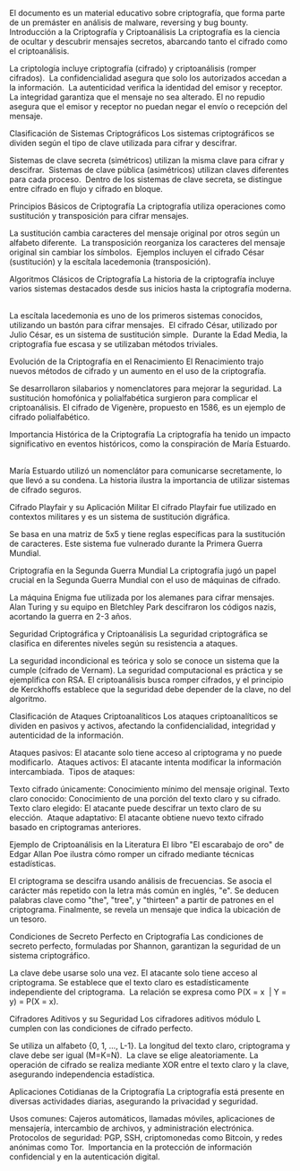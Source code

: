 El documento es un material educativo sobre criptografía, que forma parte de un premáster en análisis de malware, reversing y bug bounty.
Introducción a la Criptografía y Criptoanálisis
La criptografía es la ciencia de ocultar y descubrir mensajes secretos, abarcando tanto el cifrado como el criptoanálisis. ​

La criptología incluye criptografía (cifrado) y criptoanálisis (romper cifrados). ​
La confidencialidad asegura que solo los autorizados accedan a la información. ​
La autenticidad verifica la identidad del emisor y receptor. ​
La integridad garantiza que el mensaje no sea alterado.
El no repudio asegura que el emisor y receptor no puedan negar el envío o recepción del mensaje. ​

Clasificación de Sistemas Criptográficos
Los sistemas criptográficos se dividen según el tipo de clave utilizada para cifrar y descifrar. ​

Sistemas de clave secreta (simétricos) utilizan la misma clave para cifrar y descifrar. ​
Sistemas de clave pública (asimétricos) utilizan claves diferentes para cada proceso. ​
Dentro de los sistemas de clave secreta, se distingue entre cifrado en flujo y cifrado en bloque. ​

Principios Básicos de Criptografía
La criptografía utiliza operaciones como sustitución y transposición para cifrar mensajes. ​

La sustitución cambia caracteres del mensaje original por otros según un alfabeto diferente. ​
La transposición reorganiza los caracteres del mensaje original sin cambiar los símbolos. ​
Ejemplos incluyen el cifrado César (sustitución) y la escítala lacedemonia (transposición).

Algoritmos Clásicos de Criptografía
La historia de la criptografía incluye varios sistemas destacados desde sus inicios hasta la criptografía moderna. ​

La escítala lacedemonia es uno de los primeros sistemas conocidos, utilizando un bastón para cifrar mensajes. ​
El cifrado César, utilizado por Julio César, es un sistema de sustitución simple. ​
Durante la Edad Media, la criptografía fue escasa y se utilizaban métodos triviales. ​

Evolución de la Criptografía en el Renacimiento
El Renacimiento trajo nuevos métodos de cifrado y un aumento en el uso de la criptografía. ​

Se desarrollaron silabarios y nomenclatores para mejorar la seguridad.
La sustitución homofónica y polialfabética surgieron para complicar el criptoanálisis.
El cifrado de Vigenère, propuesto en 1586, es un ejemplo de cifrado polialfabético. ​

Importancia Histórica de la Criptografía
La criptografía ha tenido un impacto significativo en eventos históricos, como la conspiración de María Estuardo. ​

María Estuardo utilizó un nomenclátor para comunicarse secretamente, lo que llevó a su condena.
La historia ilustra la importancia de utilizar sistemas de cifrado seguros. ​

Cifrado Playfair y su Aplicación Militar
El cifrado Playfair fue utilizado en contextos militares y es un sistema de sustitución digráfica.

Se basa en una matriz de 5x5 y tiene reglas específicas para la sustitución de caracteres.
Este sistema fue vulnerado durante la Primera Guerra Mundial.

Criptografía en la Segunda Guerra Mundial
La criptografía jugó un papel crucial en la Segunda Guerra Mundial con el uso de máquinas de cifrado. ​

La máquina Enigma fue utilizada por los alemanes para cifrar mensajes.
Alan Turing y su equipo en Bletchley Park descifraron los códigos nazis, acortando la guerra en 2-3 años.

Seguridad Criptográfica y Criptoanálisis
La seguridad criptográfica se clasifica en diferentes niveles según su resistencia a ataques. ​

La seguridad incondicional es teórica y solo se conoce un sistema que la cumple (cifrado de Vernam).
La seguridad computacional es práctica y se ejemplifica con RSA.
El criptoanálisis busca romper cifrados, y el principio de Kerckhoffs establece que la seguridad debe depender de la clave, no del algoritmo. ​

Clasificación de Ataques Criptoanalíticos
Los ataques criptoanalíticos se dividen en pasivos y activos, afectando la confidencialidad, integridad y autenticidad de la información.

Ataques pasivos: El atacante solo tiene acceso al criptograma y no puede modificarlo. ​
Ataques activos: El atacante intenta modificar la información intercambiada. ​
Tipos de ataques:

Texto cifrado únicamente: Conocimiento mínimo del mensaje original.
Texto claro conocido: Conocimiento de una porción del texto claro y su cifrado. ​
Texto claro elegido: El atacante puede descifrar un texto claro de su elección. ​
Ataque adaptativo: El atacante obtiene nuevo texto cifrado basado en criptogramas anteriores. ​



Ejemplo de Criptoanálisis en la Literatura
El libro "El escarabajo de oro" de Edgar Allan Poe ilustra cómo romper un cifrado mediante técnicas estadísticas. ​

El criptograma se descifra usando análisis de frecuencias.
Se asocia el carácter más repetido con la letra más común en inglés, "e".
Se deducen palabras clave como "the", "tree", y "thirteen" a partir de patrones en el criptograma.
Finalmente, se revela un mensaje que indica la ubicación de un tesoro. ​

Condiciones de Secreto Perfecto en Criptografía
Las condiciones de secreto perfecto, formuladas por Shannon, garantizan la seguridad de un sistema criptográfico. ​

La clave debe usarse solo una vez.
El atacante solo tiene acceso al criptograma.
Se establece que el texto claro es estadísticamente independiente del criptograma. ​
La relación se expresa como P(X = x ​ | Y = y) = P(X = x). ​

Cifradores Aditivos y su Seguridad
Los cifradores aditivos módulo L cumplen con las condiciones de cifrado perfecto. ​

Se utiliza un alfabeto {0, 1, …, L-1}.
La longitud del texto claro, criptograma y clave debe ser igual (M=K=N). ​
La clave se elige aleatoriamente.
La operación de cifrado se realiza mediante XOR entre el texto claro y la clave, asegurando independencia estadística. ​

Aplicaciones Cotidianas de la Criptografía
La criptografía está presente en diversas actividades diarias, asegurando la privacidad y seguridad. ​

Usos comunes: Cajeros automáticos, llamadas móviles, aplicaciones de mensajería, intercambio de archivos, y administración electrónica.
Protocolos de seguridad: PGP, SSH, criptomonedas como Bitcoin, y redes anónimas como Tor. ​
Importancia en la protección de información confidencial y en la autenticación digital.

